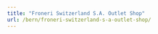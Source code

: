 ```yaml
---
title: "Froneri Switzerland S.A. Outlet Shop"
url: /bern/froneri-switzerland-s-a-outlet-shop/
---
```

